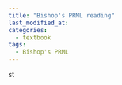 ```yaml
---
title: "Bishop's PRML reading"
last_modified_at:
categories:
  - textbook
tags:
  - Bishop's PRML
---
```

st
<!--stackedit_data:
eyJoaXN0b3J5IjpbLTExNzM0NzQ4NDIsMjA0NzMxNzgyNSw2Nz
g1MjM1Miw0NTM0NjgzM119
-->